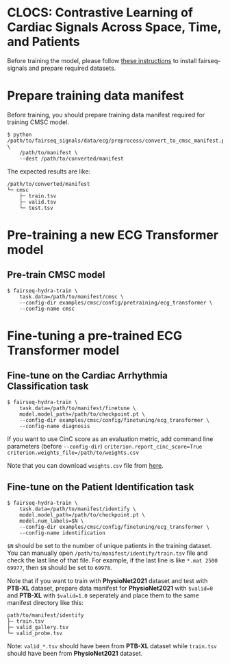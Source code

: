 # CLOCS: Contrastive Learning of Cardiac Signals Across Space, Time, and Patients

Before training the model, please follow [these instructions](https://github.com/Jwoo5/fairseq-signals/blob/master/README.md) to install fairseq-signals and prepare required datasets.

# Prepare training data manifest
Before training, you should prepare training data manifest required for training CMSC model.
```shell script
$ python /path/to/fairseq_signals/data/ecg/preprocess/convert_to_cmsc_manifest.py \
    /path/to/manifest \
    --dest /path/to/converted/manifest

```
The expected results are like:
```
/path/to/converted/manifest
└─ cmsc
    ├─ train.tsv
    ├─ valid.tsv
    └─ test.tsv
```

# Pre-training a new ECG Transformer model
## Pre-train CMSC model
```shell script
$ fairseq-hydra-train \
    task.data=/path/to/manifest/cmsc \
    --config-dir examples/cmsc/config/pretraining/ecg_transformer \
    --config-name cmsc
```

# Fine-tuning a pre-trained ECG Transformer model

## Fine-tune on the Cardiac Arrhythmia Classification task
```shell script
$ fairseq-hydra-train \
    task.data=/path/to/manifest/finetune \
    model.model_path=/path/to/checkpoint.pt \
    --config-dir examples/cmsc/config/finetuning/ecg_transformer \
    --config-name diagnosis
```
If you want to use CinC score as an evaluation metric, add command line parameters (before `--config-dir`)
`criterion.report_cinc_score=True criterion.weights_file=/path/to/weights.csv`

Note that you can download `weights.csv` file from [here](https://github.com/physionetchallenges/evaluation-2021/blob/main/weights.csv).

## Fine-tune on the Patient Identification task
```shell script
$ fairseq-hydra-train \
    task.data=/path/to/manifest/identify \
    model.model_path=/path/to/checkpoint.pt \
    model.num_labels=$N \
    --config-dir examples/cmsc/config/finetuning/ecg_transformer \
    --config-name identification
```
`$N` should be set to the number of unique patients in the training dataset. You can manually open `/path/to/manifest/identify/train.tsv` file and check the last line of that file. For example, if the last line is like `*.mat 2500 69977`, then `$N` should be set to `69978`.

Note that if you want to train with **PhysioNet2021** dataset and test with **PTB-XL** dataset, prepare data manifest for **PhysioNet2021** with `$valid=0` and **PTB-XL** with `$valid=1.0` seperately and place them to the same manifest directory like this:
```
path/to/manifest/identify
├─ train.tsv
├─ valid_gallery.tsv
└─ valid_probe.tsv
```
Note: `valid_*.tsv` should have been from **PTB-XL** dataset while `train.tsv` should have been from **PhysioNet2021** dataset.